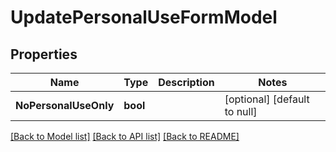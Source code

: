 # UpdatePersonalUseFormModel

## Properties
Name | Type | Description | Notes
------------ | ------------- | ------------- | -------------
**NoPersonalUseOnly** | **bool** |  | [optional] [default to null]

[[Back to Model list]](../README.md#documentation-for-models) [[Back to API list]](../README.md#documentation-for-api-endpoints) [[Back to README]](../README.md)


